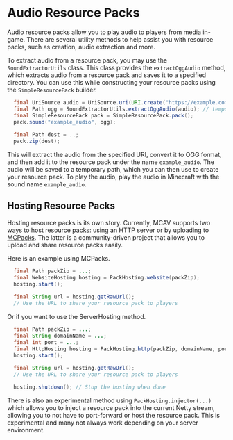 # Audio Resource Packs

Audio resource packs allow you to play audio to players from media in-game. There are several utility methods to help
assist you with resource packs, such as creation, audio extraction and more.

To extract audio from a resource pack, you may use the `SoundExtractorUtils` class. This class provides the
`extractOggAudio` method, which extracts audio from a resource pack and saves it to a specified directory. You can use
this while constructing your resource packs using the `SimpleResourcePack` builder.

```java
  final UriSource audio = UriSource.uri(URI.create("https://example.com/audio.mp4"));
  final Path ogg = SoundExtractorUtils.extractOggAudio(audio); // temporary path
  final SimpleResourcePack pack = SimpleResourcePack.pack();
  pack.sound("example_audio", ogg);
  
  final Path dest = ..;
  pack.zip(dest);
```

This will extract the audio from the specified URI, convert it to OGG format, and then add it to the resource pack under
the name `example_audio`. The audio will be saved to a temporary path, which you can then use to create your resource
pack.
To play the audio, play the audio in Minecraft with the sound name `example_audio`.

## Hosting Resource Packs

Hosting resource packs is its own story. Currently, MCAV supports two ways to host resource packs: using an HTTP server
or by uploading to [MCPacks](https://mc-packs.net/). The latter is a community-driven project that allows you to upload
and share resource packs easily.

Here is an example using MCPacks.

```java
  final Path packZip = ...;
  final WebsiteHosting hosting = PackHosting.website(packZip);
  hosting.start();
  
  final String url = hosting.getRawUrl();
  // Use the URL to share your resource pack to players
```

Or if you want to use the ServerHosting method.

```java
  final Path packZip = ...;
  final String domainName = ...;
  final int port = ...;
  final HttpHosting hosting = PackHosting.http(packZip, domainName, port);
  hosting.start();
  
  final String url = hosting.getRawUrl();
  // Use the URL to share your resource pack to players

  hosting.shutdown(); // Stop the hosting when done
```

There is also an experimental method using `PackHosting.injector(...)` which allows you to inject a resource pack into
the current Netty stream, allowing you to not have to port-forward or host the resource pack. This is experimental and
many not always work depending on your server environment.